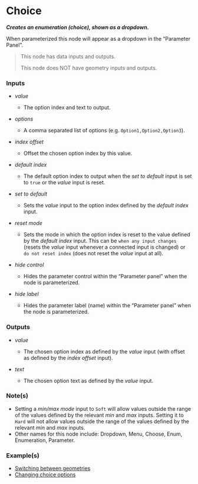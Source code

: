 # Choice

**_Creates an enumeration (choice), shown as a dropdown._**

When parameterized this node will appear as a dropdown in the “Parameter Panel”.

> This node has data inputs and outputs.
>
> This node does NOT have geometry inputs and outputs.


### Inputs

* _value_

  * The option index and text to output.

* _options_

  * A comma separated list of options (e.g. `Option1,Option2,Option3`).

* _index offset_

  * Offset the chosen option index by this value.

* _default index_

  * The default option index to output when the _set to default_ input is set to `true` or the _value_ input is reset.

* _set to default_

  * Sets the _value_ input to the option index defined by the _default index_ input.

* _reset mode_

  * Sets the mode in which the option index is reset to the value defined by the _default index_ input. This can be `when any input changes` (resets the _value_ input whenever a connected input is changed) or `do not reset index` (does not reset the _value_ input at all).

* _hide control_

  * Hides the parameter control within the “Parameter panel” when the node is parameterized.

* _hide label_

  * Hides the parameter label (name) within the “Parameter panel” when the node is parameterized.


### Outputs

* _value_

  * The chosen option index as defined by the _value_ input (with offset as defined by the _index offset_ input).

* _text_

  * The chosen option text as defined by the _value_ input.


### Note(s)



* Setting a _min/max mode_ input to `Soft` will allow values outside the range of the values defined by the relevant _min_ and _max_ inputs. Setting it to `Hard` will not allow values outside the range of the values defined by the relevant _min_ and _max_ inputs.
* Other names for this node include: Dropdown, Menu, Choose, Enum, Enumeration, Parameter.


### Example(s)


* <a href="https://creator.trimble.com/graph?assetURI=whp:2a6de14a-1611-4d3a-959f-a1c34eae6bca&version=latest" target="_blank">Switching between geometries</a>
* <a href="https://creator.trimble.com/graph?assetURI=whp:c7dc99f1-334b-47ae-9622-fb38812db203&version=latest" target="_blank">Changing choice options</a>
